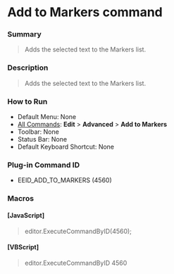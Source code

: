 # Add to Markers command

### Summary

> Adds the selected text to the Markers list.

### Description

> Adds the selected text to the Markers list.

### How to Run

- Default Menu: None
- [All Commands](../tools/all_commands): **Edit** \> **Advanced**
\> **Add to Markers**
- Toolbar: None
- Status Bar: None
- Default Keyboard Shortcut: None

### Plug-in Command ID

- EEID\_ADD\_TO\_MARKERS (4560)

### Macros

#### \[JavaScript\]

> editor.ExecuteCommandByID(4560);

#### \[VBScript\]

> editor.ExecuteCommandByID 4560
